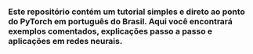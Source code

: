 ### Este repositório contém um tutorial simples e direto ao ponto do PyTorch em português do Brasil. Aqui você encontrará exemplos comentados, explicações passo a passo e aplicações em redes neurais.
